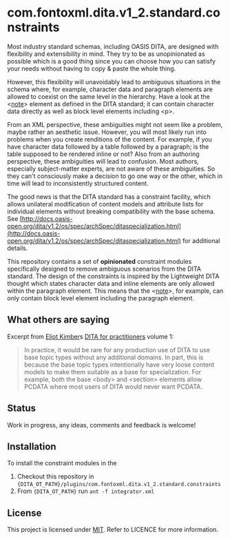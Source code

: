 # com.fontoxml.dita.v1_2.standard.constraints

Most industry standard schemas, including OASIS DITA, are designed with flexibility and extensibility in mind. They try to be as unopinionated as possible which is a good thing since you can choose how you can satisfy your needs without having to copy &amp; paste the whole thing.

However, this flexibility will unavoidably lead to ambiguous situations in the schema where, for example, character data and paragraph elements are allowed to coexist on the same level in the hierarchy. Have a look at the &lt;[note](http://docs.oasis-open.org/dita/v1.2/os/spec/langref/note.html)&gt; element as defined in the DITA standard; it can contain character data directly as well as block level elements including &lt;p&gt;.

From an XML perspective, these ambiguities might not seem like a problem, maybe rather an aesthetic issue. However, you will most likely run into problems when you create renditions of the content. For example, if you have character data followed by a table followed by a paragraph; is the table supposed to be rendered inline or not? Also from an authoring perspective, these ambiguities will lead to confusion. Most authors, especially subject-matter experts, are not aware of these ambiguities. So they can't consciously make a decision to go one way or the other, which in time will lead to inconsistently structured content.

The good news is that the DITA standard has a constraint facility, which allows unilateral modification of content models and attribute lists for individual elements without breaking compatibility with the base schema. See [http://docs.oasis-open.org/dita/v1.2/os/spec/archSpec/ditaspecialization.html](http://docs.oasis-open.org/dita/v1.2/os/spec/archSpec/ditaspecialization.html) for additional details.

This repository contains a set of **opinionated** constraint modules specifically designed to remove ambiguous scenarios from the DITA standard. The design of the constraints is inspired by the Lightweight DITA thought which states character data and inline elements are only allowed within the paragraph element. This means that the &lt;[note](http://docs.oasis-open.org/dita/v1.2/os/spec/langref/note.html)&gt;, for example, can only contain block level element including the paragraph element.

## What others are saying

Excerpt from [Eliot Kimber](https://github.com/drmacro)s [DITA for practitioners](http://xmlpress.net/publications/dita/practitioners-1/) volume 1:

> In practice, it would be rare for any production use of DITA to use base topic types without any additional domains.
> In part, this is because the base topic types intentionally have very loose content models to make them suitable as a base for specialization.
> For example, both the base &lt;body&gt; and &lt;section&gt; elements allow PCDATA where most users of DITA would never want PCDATA.

## Status

Work in progress, any ideas, comments and feedback is welcome!

## Installation

To install the constraint modules in the 

1. Checkout this repository in ```{DITA_OT_PATH}/plugins/com.fontoxml.dita.v1_2.standard.constraints```
2. From ```{DITA_OT_PATH}``` run ```ant -f integrator.xml```

## License

This project is licensed under [MIT](http://www.opensource.org/licenses/mit-license.php "Read more about the MIT license form"). Refer to LICENCE for more information.
